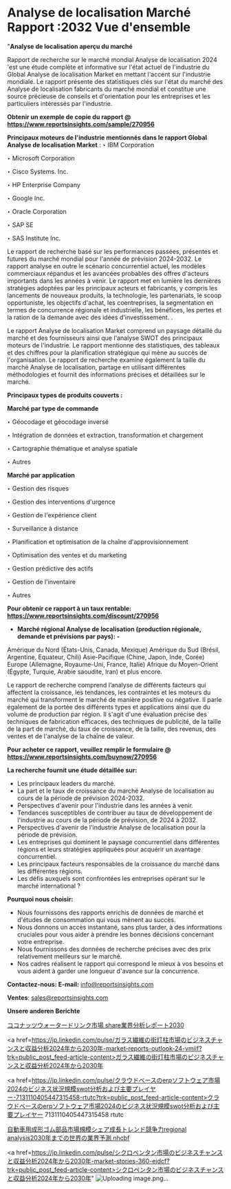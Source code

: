 # Analyse de localisation Marché Rapport :2032 Vue d'ensemble

"<strong>Analyse de localisation aperçu du marché</strong>

Rapport de recherche sur le marché mondial Analyse de localisation 2024 'est une étude complète et informative sur l'état actuel de l'industrie du Global Analyse de localisation Market en mettant l'accent sur l'industrie mondiale. Le rapport présente des statistiques clés sur l'état du marché des Analyse de localisation fabricants du marché mondial et constitue une source précieuse de conseils et d'orientation pour les entreprises et les particuliers intéressés par l'industrie.

<strong>Obtenir un exemple de copie du rapport @ <a href=https://www.reportsinsights.com/sample/270956>https://www.reportsinsights.com/sample/270956</a></strong>

<strong>Principaux moteurs de l'industrie mentionnés dans le rapport Global Analyse de localisation Market</strong> :
‣ IBM Corporation

‣ Microsoft Corporation

‣ Cisco Systems. Inc.

‣ HP Enterprise Company

‣ Google Inc.

‣ Oracle Corporation

‣ SAP SE

‣ SAS Institute Inc.

Le rapport de recherche basé sur les performances passées, présentes et futures du marché mondial pour l'année de prévision 2024-2032. Le rapport analyse en outre le scénario concurrentiel actuel, les modèles commerciaux répandus et les avancées probables des offres d'acteurs importants dans les années à venir. Le rapport met en lumière les dernières stratégies adoptées par les principaux acteurs et fabricants, y compris les lancements de nouveaux produits, la technologie, les partenariats, le scoop opportuniste, les objectifs d'achat, les coentreprises, la segmentation en termes de concurrence régionale et industrielle, les bénéfices, les pertes et la ration de la demande avec des idées d'investissement. .

Le rapport Analyse de localisation Market comprend un paysage détaillé du marché et des fournisseurs ainsi que l'analyse SWOT des principaux moteurs de l'industrie. Le rapport mentionne des statistiques, des tableaux et des chiffres pour la planification stratégique qui mène au succès de l'organisation. Le rapport de recherche examine également la taille du marché Analyse de localisation, partage en utilisant différentes méthodologies et fournit des informations précises et détaillées sur le marché.

<strong>Principaux types de produits couverts :</strong>

<strong>Marché par type de commande</strong>

‣ Géocodage et géocodage inversé

‣ Intégration de données et extraction, transformation et chargement

‣ Cartographie thématique et analyse spatiale

‣ Autres

<strong>Marché par application</strong>

‣ Gestion des risques

‣ Gestion des interventions d'urgence

‣ Gestion de l'expérience client

‣ Surveillance à distance

‣ Planification et optimisation de la chaîne d'approvisionnement

‣ Optimisation des ventes et du marketing

‣ Gestion prédictive des actifs

‣ Gestion de l'inventaire

‣ Autres

<strong>Pour obtenir ce rapport à un taux rentable: <a href=https://www.reportsinsights.com/discount/270956>https://www.reportsinsights.com/discount/270956</a></strong>
<ul>
  <li><strong>Marché régional Analyse de localisation (production régionale, demande et prévisions par pays): -</strong></li>
</ul>
Amérique du Nord (États-Unis, Canada, Mexique)
Amérique du Sud (Brésil, Argentine, Equateur, Chili)
Asie-Pacifique (Chine, Japon, Inde, Corée)
Europe (Allemagne, Royaume-Uni, France, Italie)
Afrique du Moyen-Orient (Égypte, Turquie, Arabie saoudite, Iran) et plus encore.

Le rapport de recherche comprend l’analyse de différents facteurs qui affectent la croissance, les tendances, les contraintes et les moteurs du marché qui transforment le marché de manière positive ou négative. Il parle également de la portée des différents types et applications ainsi que du volume de production par région. Il s'agit d'une évaluation précise des techniques de fabrication efficaces, des techniques de publicité, de la taille de la part de marché, du taux de croissance, de la taille, des revenus, des ventes et de l'analyse de la chaîne de valeur.

<strong>Pour acheter ce rapport, veuillez remplir le formulaire @   <a href=https://www.reportsinsights.com/buynow/270956>https://www.reportsinsights.com/buynow/270956</a></strong>

<strong>La recherche fournit une étude détaillée sur:</strong>
<ul>
  <li>Les principaux leaders du marché.</li>
  <li>La part et le taux de croissance du marché Analyse de localisation au cours de la période de prévision 2024-2032.</li>
  <li>Perspectives d'avenir pour l'industrie dans les années à venir.</li>
  <li>Tendances susceptibles de contribuer au taux de développement de l'industrie au cours de la période de prévision, de 2024 à 2032.</li>
  <li>Perspectives d'avenir de l'industrie Analyse de localisation pour la période de prévision.</li>
  <li>Les entreprises qui dominent le paysage concurrentiel dans différentes régions et leurs stratégies appliquées pour acquérir un avantage concurrentiel.</li>
  <li>Les principaux facteurs responsables de la croissance du marché dans les différentes régions.</li>
  <li>Les défis auxquels sont confrontées les entreprises opérant sur le marché international ?</li>
</ul>
<strong>Pourquoi nous choisir:</strong>
<ul>
  <li>Nous fournissons des rapports enrichis de données de marché et d'études de consommation qui vous mènent au succès.</li>
  <li>Nous donnons un accès instantané, sans plus tarder, à des informations cruciales pour vous aider à prendre les bonnes décisions concernant votre entreprise.</li>
  <li>Nous fournissons des données de recherche précises avec des prix relativement meilleurs sur le marché.</li>
  <li>Nos cadres réalisent le rapport qui correspond le mieux à vos besoins et vous aident à garder une longueur d'avance sur la concurrence.</li>
</ul>
<strong>Contactez-nous:
</strong><strong>E-mail:</strong> <a href=mailto:info@reportsinsights.com>info@reportsinsights.com</a>

<strong>Ventes</strong>: <a href=mailto:sales@reportsinsights.com>sales@reportsinsights.com</a>

<strong>Unsere anderen Berichte</strong>

<a href=https://www.linkedin.com/pulse/ココナッツウォータードリンク市場-share業界分析レポート2030-reports-insights-expert-s41lf/>ココナッツウォータードリンク市場 share業界分析レポート2030</a>

<a href=https://jp.linkedin.com/pulse/ガラス繊維の街灯柱市場のビジネスチャンスと収益分析2024年から2030年-market-reports-outlook-24-vmiif?trk=public_post_feed-article-content>ガラス繊維の街灯柱市場のビジネスチャンスと収益分析2024年から2030年</a>

<a href=https://jp.linkedin.com/pulse/クラウドベースのerpソフトウェア市場2024のビジネス状況規模swot分析および主要プレイヤー-7131110405447315458-rtutc?trk=public_post_feed-article-content>クラウドベースのerpソフトウェア市場2024のビジネス状況規模swot分析および主要プレイヤー 7131110405447315458 rtutc</a>

<a href=https://www.linkedin.com/pulse/自動車用成形ゴム部品市場規模シェア成長トレンド競争力regional-analysis2030年までの世界の業界予測-nhcbf/>自動車用成形ゴム部品市場規模シェア成長トレンド競争力regional analysis2030年までの世界の業界予測 nhcbf</a>

<a href=https://jp.linkedin.com/pulse/シクロペンタン市場のビジネスチャンスと収益分析2024年から2030年-market-stories-360-eidcf?trk=public_post_feed-article-content>シクロペンタン市場のビジネスチャンスと収益分析2024年から2030年</a>"
![Uploading image.png…]()
